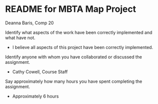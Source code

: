 README for MBTA Map Project
===========================

Deanna Baris, Comp 20

Identify what aspects of the work have been correctly implemented and what have not.

* I believe all aspects of this project have been correctly implemented.

Identify anyone with whom you have collaborated or discussed the assignment.

* Cathy Cowell, Course Staff

Say approximately how many hours you have spent completing the assignment.

* Approximately 6 hours
